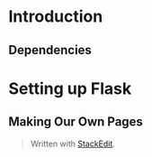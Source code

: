 
# Introduction
## Dependencies
# Setting up Flask
## Making Our Own Pages


> Written with [StackEdit](https://stackedit.io/).
<!--stackedit_data:
eyJoaXN0b3J5IjpbMTExMjY3NTY2NCwtMTExNDgzODA5NF19
-->